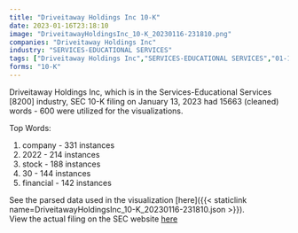 ```yaml
---
title: "Driveitaway Holdings Inc 10-K"
date: 2023-01-16T23:18:10
image: "DriveitawayHoldingsInc_10-K_20230116-231810.png"
companies: "Driveitaway Holdings Inc"
industry: "SERVICES-EDUCATIONAL SERVICES"
tags: ["Driveitaway Holdings Inc","SERVICES-EDUCATIONAL SERVICES","01-13-2023","10-K"]
forms: "10-K"
---
```

Driveitaway Holdings Inc, which is in the Services-Educational Services [8200] industry, SEC 10-K filing on January 13, 2023 had 15663 (cleaned) words - 600 were utilized for the visualizations.

Top Words:
1. company - 331 instances
2. 2022 - 214 instances
3. stock - 188 instances
4. 30 - 144 instances
5. financial - 142 instances


See the parsed data used in the visualization [here]({{< staticlink name=DriveitawayHoldingsInc_10-K_20230116-231810.json >}}).  
View the actual filing on the SEC website [here](https://www.sec.gov/Archives/edgar/data/1394638/0001731122-23-000046.txt)